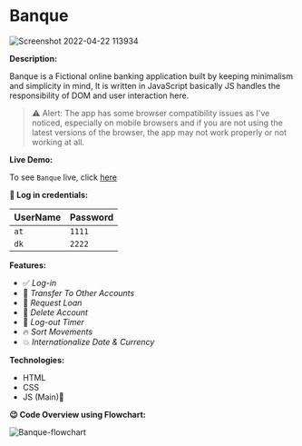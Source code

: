 # Banque

![Screenshot 2022-04-22 113934](https://user-images.githubusercontent.com/45622968/164613994-80127e2c-311b-4081-9ff7-9c29e2d66d80.png)


**Description:**

Banque is a Fictional online banking application built by keeping minimalism and simplicity in mind, It is written in JavaScript basically JS handles the responsibility of DOM and user interaction here.
> ⚠ Alert: The app has some browser compatibility issues as I've noticed, especially on mobile browsers and if you are not using the latest versions of the browser, the app may not work properly or not working at all.


**Live Demo:**

To see `Banque` live, click [here](https://deepak78956.github.io/Banque/)


**🔑 Log in credentials:**

| UserName | Password |
| -------- | -------- |
| `at`     | `1111`   |
| `dk`     | `2222`   |


**Features:**

- ✅ _Log-in_
- 🎉 _Transfer To Other Accounts_
- 🚀 _Request Loan_
- 🎈 _Delete Account_
- 🔁 _Log-out Timer_
- 🔥 _Sort Movements_
- 💥 _Internationalize Date & Currency_


**Technologies:**

- HTML
- CSS
- JS (Main)🚀


**😉 Code Overview using Flowchart:**

![Banque-flowchart](https://user-images.githubusercontent.com/45622968/164613285-2378e6f2-87c3-4dda-bc37-bbe8eb53dab8.png)
